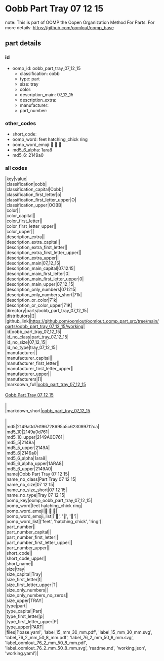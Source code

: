 # Oobb Part Tray 07 12 15  

note: This is part of OOMP the Oopen Organization Method For Parts. For more details: https://github.com/oomlout/oomp_base

##  part details





### id
* oomp_id: oobb_part_tray_07_12_15
  * classification: oobb
  * type: part
  * size: tray
  * color: 
  * description_main: 07_12_15
  * description_extra: 
  * manufacturer: 
  * part_number: 

### other_codes
* short_code: 
* oomp_word: feet hatching_chick ring
* oomp_word_emoji :feet: :hatching_chick: :ring:
* md5_6_alpha: 1ara8
* md5_6: 2149a0

### all codes 
|key|value|  
|classification|oobb|  
|classification_capital|Oobb|  
|classification_first_letter|o|  
|classification_first_letter_upper|O|  
|classification_upper|OOBB|  
|color||  
|color_capital||  
|color_first_letter||  
|color_first_letter_upper||  
|color_upper||  
|description_extra||  
|description_extra_capital||  
|description_extra_first_letter||  
|description_extra_first_letter_upper||  
|description_extra_upper||  
|description_main|07_12_15|  
|description_main_capital|07.12.15|  
|description_main_first_letter|0|  
|description_main_first_letter_upper|0|  
|description_main_upper|07_12_15|  
|description_only_numbers|071215|  
|description_only_numbers_short|71k|  
|description_or_color|71k|  
|description_or_color_upper|71K|  
|directory|parts/oobb_part_tray_07_12_15|  
|distributors|[]|  
|github_link|https://github.com/oomlout/oomlout_oomp_part_src/tree/main/parts/oobb_part_tray_07_12_15/working|  
|id|oobb_part_tray_07_12_15|  
|id_no_class|part_tray_07_12_15|  
|id_no_size|07_12_15|  
|id_no_type|tray_07_12_15|  
|manufacturer||  
|manufacturer_capital||  
|manufacturer_first_letter||  
|manufacturer_first_letter_upper||  
|manufacturer_upper||  
|manufacturers|[]|  
|markdown_full|[oobb_part_tray_07_12_15](https://github.com/oomlout/oomlout_oomp_part_src/tree/main/parts/oobb_part_tray_07_12_15/working)<br>[](https://github.com/oomlout/oomlout_oomp_part_src/tree/main/parts/oobb_part_tray_07_12_15/working)<br>[Oobb Part Tray 07 12 15](https://github.com/oomlout/oomlout_oomp_part_src/tree/main/parts/oobb_part_tray_07_12_15/working)<br><br>|  
|markdown_short|[oobb_part_tray_07_12_15](https://github.com/oomlout/oomlout_oomp_part_src/tree/main/parts/oobb_part_tray_07_12_15/working)<br><br>|  
|md5|2149a0d76196728695a5c623099712ca|  
|md5_10|2149a0d761|  
|md5_10_upper|2149A0D761|  
|md5_5|2149a|  
|md5_5_upper|2149A|  
|md5_6|2149a0|  
|md5_6_alpha|1ara8|  
|md5_6_alpha_upper|1ARA8|  
|md5_6_upper|2149A0|  
|name|Oobb Part Tray 07 12 15|  
|name_no_class|Part Tray 07 12 15|  
|name_no_size|07 12 15|  
|name_no_size_short|07 12 15|  
|name_no_type|Tray 07 12 15|  
|oomp_key|oomp_oobb_part_tray_07_12_15|  
|oomp_word|feet hatching_chick ring|  
|oomp_word_emoji|:feet: :hatching_chick: :ring:|  
|oomp_word_emoji_list|[':feet:', ':hatching_chick:', ':ring:']|  
|oomp_word_list|['feet', 'hatching_chick', 'ring']|  
|part_number||  
|part_number_capital||  
|part_number_first_letter||  
|part_number_first_letter_upper||  
|part_number_upper||  
|short_code||  
|short_code_upper||  
|short_name||  
|size|tray|  
|size_capital|Tray|  
|size_first_letter|t|  
|size_first_letter_upper|T|  
|size_only_numbers||  
|size_only_numbers_no_zeros||  
|size_upper|TRAY|  
|type|part|  
|type_capital|Part|  
|type_first_letter|p|  
|type_first_letter_upper|P|  
|type_upper|PART|  
|files|['base.yaml', 'label_15_mm_30_mm.pdf', 'label_15_mm_30_mm.svg', 'label_76_2_mm_50_8_mm.pdf', 'label_76_2_mm_50_8_mm.svg', 'label_oomlout_76_2_mm_50_8_mm.pdf', 'label_oomlout_76_2_mm_50_8_mm.svg', 'readme.md', 'working.json', 'working.yaml']|  
